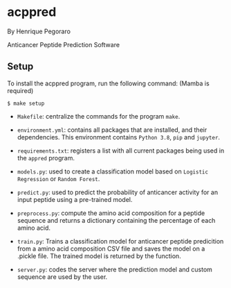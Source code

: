 # acppred

By Henrique Pegoraro

Anticancer Peptide Prediction Software

## Setup

To install the acppred program, run the following command:
(Mamba is required)

```
$ make setup
```

- `Makefile`: centralize the commands for the program `make`.

- `environment.yml`: contains all packages that are installed, and their dependencies. This environment contains `Python 3.8`, `pip` and `jupyter`.

- `requirements.txt`: registers a list with all current packages being used in the `appred` program.

- `models.py`: used to create a classification model based on `Logistic Regression` or `Random Forest`.

- `predict.py`: used to predict the probability of anticancer activity for an input peptide using a pre-trained model.

- `preprocess.py`: compute the amino acid composition for a peptide sequence and returns a dictionary containing the percentage of each amino acid.

- `train.py`: Trains a classification model for anticancer peptide predicition from a amino acid composition CSV file and saves the model on a .pickle file. The trained model is returned by the function.

- `server.py`: codes the server where the prediction model and custom sequence are used by the user.

